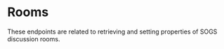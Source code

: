 # Rooms

These endpoints are related to retrieving and setting properties of SOGS discussion rooms.

